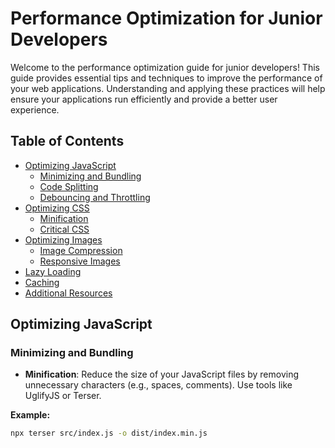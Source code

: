 # Performance Optimization for Junior Developers

Welcome to the performance optimization guide for junior developers! This guide provides essential tips and techniques to improve the performance of your web applications. Understanding and applying these practices will help ensure your applications run efficiently and provide a better user experience.

## Table of Contents

- [Optimizing JavaScript](#optimizing-javascript)
  - [Minimizing and Bundling](#minimizing-and-bundling)
  - [Code Splitting](#code-splitting)
  - [Debouncing and Throttling](#debouncing-and-throttling)
- [Optimizing CSS](#optimizing-css)
  - [Minification](#minification)
  - [Critical CSS](#critical-css)
- [Optimizing Images](#optimizing-images)
  - [Image Compression](#image-compression)
  - [Responsive Images](#responsive-images)
- [Lazy Loading](#lazy-loading)
- [Caching](#caching)
- [Additional Resources](#additional-resources)

## Optimizing JavaScript

### Minimizing and Bundling

- **Minification**: Reduce the size of your JavaScript files by removing unnecessary characters (e.g., spaces, comments). Use tools like UglifyJS or Terser.

**Example:**

```bash
npx terser src/index.js -o dist/index.min.js
